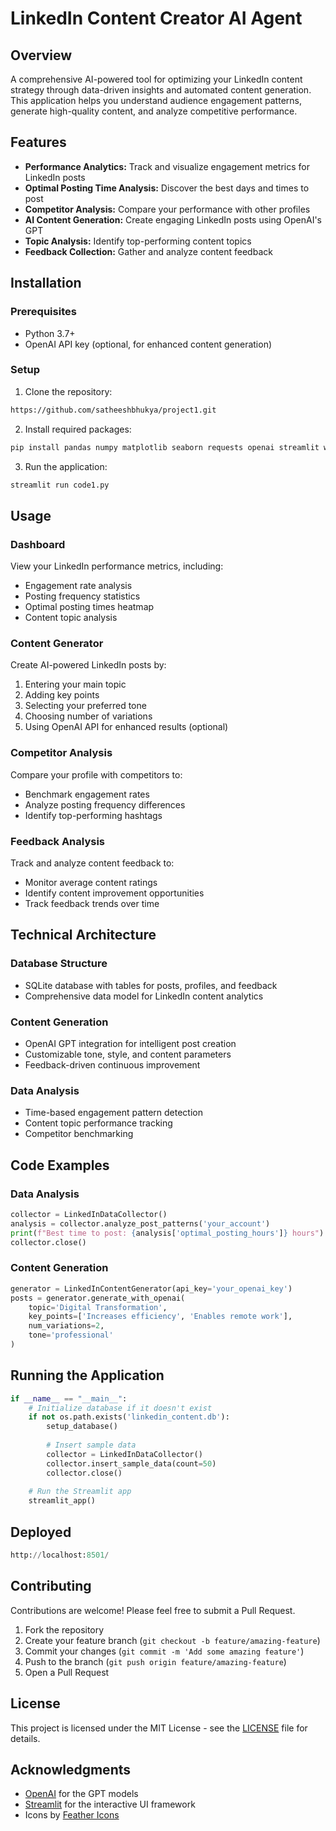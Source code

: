 # LinkedIn Content Creator AI Agent

## Overview

A comprehensive AI-powered tool for optimizing your LinkedIn content strategy through data-driven insights and automated content generation. This application helps you understand audience engagement patterns, generate high-quality content, and analyze competitive performance.

## Features

- **Performance Analytics:** Track and visualize engagement metrics for LinkedIn posts
- **Optimal Posting Time Analysis:** Discover the best days and times to post
- **Competitor Analysis:** Compare your performance with other profiles
- **AI Content Generation:** Create engaging LinkedIn posts using OpenAI's GPT
- **Topic Analysis:** Identify top-performing content topics
- **Feedback Collection:** Gather and analyze content feedback 

## Installation

### Prerequisites

- Python 3.7+
- OpenAI API key (optional, for enhanced content generation)

### Setup

1. Clone the repository:
```bash
https://github.com/satheeshbhukya/project1.git
```

2. Install required packages:
```bash
pip install pandas numpy matplotlib seaborn requests openai streamlit wordcloud tqdm
```

3. Run the application:
```bash
streamlit run code1.py 
```


## Usage

### Dashboard

View your LinkedIn performance metrics, including:
- Engagement rate analysis
- Posting frequency statistics
- Optimal posting times heatmap
- Content topic analysis

### Content Generator

Create AI-powered LinkedIn posts by:
1. Entering your main topic
2. Adding key points
3. Selecting your preferred tone
4. Choosing number of variations
5. Using OpenAI API for enhanced results (optional)

### Competitor Analysis

Compare your profile with competitors to:
- Benchmark engagement rates
- Analyze posting frequency differences
- Identify top-performing hashtags

### Feedback Analysis

Track and analyze content feedback to:
- Monitor average content ratings
- Identify content improvement opportunities
- Track feedback trends over time

## Technical Architecture

### Database Structure
- SQLite database with tables for posts, profiles, and feedback
- Comprehensive data model for LinkedIn content analytics

### Content Generation
- OpenAI GPT integration for intelligent post creation
- Customizable tone, style, and content parameters
- Feedback-driven continuous improvement

### Data Analysis
- Time-based engagement pattern detection
- Content topic performance tracking
- Competitor benchmarking

## Code Examples

### Data Analysis
```python
collector = LinkedInDataCollector()
analysis = collector.analyze_post_patterns('your_account')
print(f"Best time to post: {analysis['optimal_posting_hours']} hours")
collector.close()
```

### Content Generation
```python
generator = LinkedInContentGenerator(api_key='your_openai_key')
posts = generator.generate_with_openai(
    topic='Digital Transformation',
    key_points=['Increases efficiency', 'Enables remote work'],
    num_variations=2,
    tone='professional'
)
```

## Running the Application

```python
if __name__ == "__main__":
    # Initialize database if it doesn't exist
    if not os.path.exists('linkedin_content.db'):
        setup_database()
        
        # Insert sample data
        collector = LinkedInDataCollector()
        collector.insert_sample_data(count=50)
        collector.close()
    
    # Run the Streamlit app
    streamlit_app()
```
## Deployed 
```python
http://localhost:8501/
```

## Contributing

Contributions are welcome! Please feel free to submit a Pull Request.

1. Fork the repository
2. Create your feature branch (`git checkout -b feature/amazing-feature`)
3. Commit your changes (`git commit -m 'Add some amazing feature'`)
4. Push to the branch (`git push origin feature/amazing-feature`)
5. Open a Pull Request

## License

This project is licensed under the MIT License - see the [LICENSE](LICENSE) file for details.

## Acknowledgments

- [OpenAI](https://openai.com/) for the GPT models
- [Streamlit](https://streamlit.io/) for the interactive UI framework
- Icons by [Feather Icons](https://feathericons.com/)
